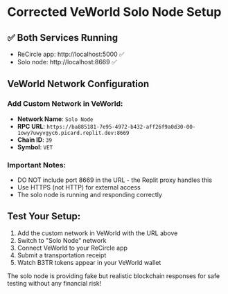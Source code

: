 # Corrected VeWorld Solo Node Setup

## ✅ Both Services Running
- ReCircle app: http://localhost:5000 ✅
- Solo node: http://localhost:8669 ✅

## VeWorld Network Configuration

### Add Custom Network in VeWorld:
- **Network Name**: `Solo Node`
- **RPC URL**: `https://ba885181-7e95-4972-b432-aff26f9a0d30-00-1owy7uwyvgyc6.picard.replit.dev:8669`
- **Chain ID**: `39`
- **Symbol**: `VET`

### Important Notes:
- DO NOT include port 8669 in the URL - the Replit proxy handles this
- Use HTTPS (not HTTP) for external access
- The solo node is running and responding correctly

## Test Your Setup:
1. Add the custom network in VeWorld with the URL above
2. Switch to "Solo Node" network
3. Connect VeWorld to your ReCircle app
4. Submit a transportation receipt
5. Watch B3TR tokens appear in your VeWorld wallet

The solo node is providing fake but realistic blockchain responses for safe testing without any financial risk!